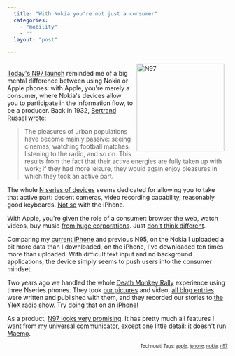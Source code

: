 ```yaml
---
  title: "With Nokia you're not just a consumer"
  categories: 
    - "mobility"
    - ""
  layout: "post"

---
```

<p>
<a href="/files/n97.jpg"><img src="http://bergie.iki.fi/midcom-serveattachmentguid-2aa033b8c06311dd814cab9ce62f953b953b/n97-tm.jpg" height="200" width="200" border="0" align="right" hspace="8" vspace="4" alt="N97" title="N97" /></a>
<br /><a href="http://conversations.nokia.com/home/2008/12/nokia-n97-marks-evolutionary-milestone-for-nseries-and-mobilekind.html">Today's N97 launch</a> reminded me of a big mental difference between using Nokia or Apple phones: with Apple, you're merely a consumer, where Nokia's devices allow you to participate in the information flow, to be a producer. Back in 1932, <a href="http://www.zpub.com/notes/idle.html">Bertrand Russel wrote</a>:
</p><blockquote>
The pleasures of urban populations have become mainly passive: seeing cinemas, watching football matches, listening to the radio, and so on. This results from the fact that their active energies are fully taken up with work; if they had more leisure, they would again enjoy pleasures in which they took an active part.
</blockquote><p>
The whole <a href="http://www.nseries.com/index.html">N series of devices</a> seems dedicated for allowing you to take that active part: decent cameras, video recording capability, reasonably good keyboards. <a href="http://www.macseven.com/files/20070610_dvorak_warns_the_iphone_keyboard_sucks.html">Not so</a> with the iPhone.
</p><p>
With Apple, you're given the role of a consumer: browser the web, watch videos, buy music <a href="http://www.defectivebydesign.org/blog/1044">from huge corporations</a>. Just <a href="http://www.fsf.org/blogs/community/why-free-software-and-apples-iphone-dont-mix">don't think different</a>. 
</p><p>
Comparing my <a href="http://bergie.iki.fi/moblog/photo/9d36d4cc5cdb11dd9fbb61c594d0dd9edd9e/">current iPhone</a> and previous N95, on the Nokia I uploaded a bit more data than I downloaded, on the iPhone, I've downloaded ten times more than uploaded. With difficult text input and no background applications, the device simply seems to push users into the consumer mindset.
</p><p>
Two years ago we handled the whole <a href="http://www.deathmonkey.org/">Death Monkey Rally</a> experience using three Nseries phones. They took <a href="http://www.flickr.com/photos/bergie/sets/72157594264762462/">our pictures</a> and video, <a href="http://www.deathmonkey.org/archive/month/2006/7.html">all blog entries</a> were written and published with them, and they recorded our stories to <a href="http://www.deathmonkey.org/view/fifteen-minutes-of-fame.html">the YleX radio show</a>. Try doing that on an iPhone!
</p><p>
As a product, <a href="http://gizmodo.com/5100707/nokia-n97-unveiled-the-first-high+end-n+series-touch-phone">N97 looks very promising</a>. It has pretty much all features I want from <a href="http://bergie.iki.fi/blog/the_universal_communicator/">my universal communicator</a>, except one little detail: it doesn't run <a href="http://maemo.org/intro/">Maemo</a>.
</p>
<p style="text-align:right;font-size:10px;">Technorati Tags: <a href="http://www.technorati.com/tag/apple" rel="tag">apple</a>, <a href="http://www.technorati.com/tag/iphone" rel="tag">iphone</a>, <a href="http://www.technorati.com/tag/nokia" rel="tag">nokia</a>, <a href="http://www.technorati.com/tag/n97" rel="tag">n97</a></p>